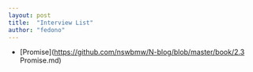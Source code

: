 ```yaml
---
layout: post
title:  "Interview List"
author: "fedono"
---
```


- [Promise](https://github.com/nswbmw/N-blog/blob/master/book/2.3 Promise.md)

